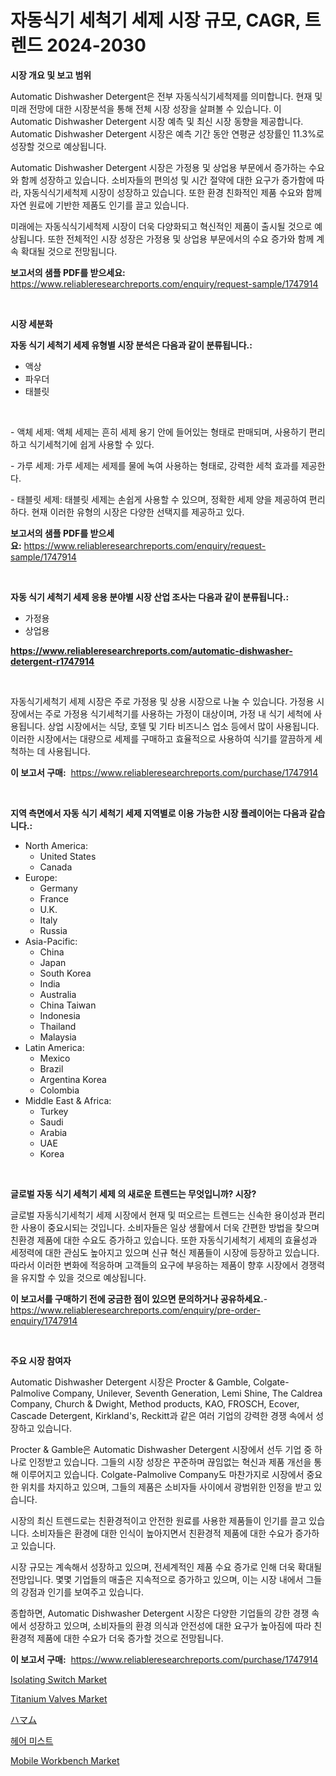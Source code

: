 <p><h1>자동식기 세척기 세제 시장 규모, CAGR, 트렌드 2024-2030</h1></p><p><strong>시장 개요 및 보고 범위</strong></p>
<p><p>Automatic Dishwasher Detergent은 전부 자동식식기세척제를 의미합니다. 현재 및 미래 전망에 대한 시장분석을 통해 전체 시장 성장을 살펴볼 수 있습니다. 이 Automatic Dishwasher Detergent 시장 예측 및 최신 시장 동향을 제공합니다. Automatic Dishwasher Detergent 시장은 예측 기간 동안 연평균 성장률인 11.3%로 성장할 것으로 예상됩니다.</p><p>Automatic Dishwasher Detergent 시장은 가정용 및 상업용 부문에서 증가하는 수요와 함께 성장하고 있습니다. 소비자들의 편의성 및 시간 절약에 대한 요구가 증가함에 따라, 자동식식기세척제 시장이 성장하고 있습니다. 또한 환경 친화적인 제품 수요와 함께 자연 원료에 기반한 제품도 인기를 끌고 있습니다.</p><p>미래에는 자동식식기세척제 시장이 더욱 다양화되고 혁신적인 제품이 출시될 것으로 예상됩니다. 또한 전체적인 시장 성장은 가정용 및 상업용 부문에서의 수요 증가와 함께 계속 확대될 것으로 전망됩니다.</p></p>
<p><strong>보고서의 샘플 PDF를 받으세요:</strong> <a href="https://www.reliableresearchreports.com/enquiry/request-sample/1747914">https://www.reliableresearchreports.com/enquiry/request-sample/1747914</a></p>
<p>&nbsp;</p>
<p><strong>시장 세분화</strong></p>
<p><strong>자동 식기 세척기 세제 유형별 시장 분석은 다음과 같이 분류됩니다.:</strong></p>
<p><ul><li>액상</li><li>파우더</li><li>태블릿</li></ul></p>
<p>&nbsp;</p>
<p><p>- 액체 세제: 액체 세제는 흔히 세제 용기 안에 들어있는 형태로 판매되며, 사용하기 편리하고 식기세척기에 쉽게 사용할 수 있다.</p><p>- 가루 세제: 가루 세제는 세제를 물에 녹여 사용하는 형태로, 강력한 세척 효과를 제공한다.</p><p>- 태블릿 세제: 태블릿 세제는 손쉽게 사용할 수 있으며, 정확한 세제 양을 제공하여 편리하다. 현재 이러한 유형의 시장은 다양한 선택지를 제공하고 있다.</p></p>
<p><strong>보고서의 샘플 PDF를 받으세요:</strong>&nbsp;<a href="https://www.reliableresearchreports.com/enquiry/request-sample/1747914">https://www.reliableresearchreports.com/enquiry/request-sample/1747914</a></p>
<p>&nbsp;</p>
<p><strong> 자동 식기 세척기 세제 응용 분야별 시장 산업 조사는 다음과 같이 분류됩니다.:</strong></p>
<p><ul><li>가정용</li><li>상업용</li></ul></p>
<p><strong><a href="https://www.reliableresearchreports.com/automatic-dishwasher-detergent-r1747914">https://www.reliableresearchreports.com/automatic-dishwasher-detergent-r1747914</a></strong></p>
<p>&nbsp;</p>
<p><p>자동식기세척기 세제 시장은 주로 가정용 및 상용 시장으로 나눌 수 있습니다. 가정용 시장에서는 주로 가정용 식기세척기를 사용하는 가정이 대상이며, 가정 내 식기 세척에 사용됩니다. 상업 시장에서는 식당, 호텔 및 기타 비즈니스 업소 등에서 많이 사용됩니다. 이러한 시장에서는 대량으로 세제를 구매하고 효율적으로 사용하여 식기를 깔끔하게 세척하는 데 사용됩니다.</p></p>
<p><strong>이 보고서 구매:</strong>&nbsp; <a href="https://www.reliableresearchreports.com/purchase/1747914">https://www.reliableresearchreports.com/purchase/1747914</a></p>
<p>&nbsp;</p>
<p><strong>지역 측면에서 자동 식기 세척기 세제 지역별로 이용 가능한 시장 플레이어는 다음과 같습니다.:</strong></p>
<p><ul>
    <li>
        North America:
        <ul>
            <li>United States</li>
            <li>Canada</li>
        </ul>
    </li>
    <li>
        Europe:
        <ul>
            <li>Germany</li>
            <li>France</li>
            <li>U.K.</li>
            <li>Italy</li>
            <li>Russia</li>
        </ul>
    </li>
    <li>
        Asia-Pacific:
        <ul>
            <li>China</li>
            <li>Japan</li>
            <li>South Korea</li>
            <li>India</li>
            <li>Australia</li>
            <li>China Taiwan</li>
            <li>Indonesia</li>
            <li>Thailand</li>
            <li>Malaysia</li>
        </ul>
    </li>
    <li>
        Latin America:
        <ul>
            <li>Mexico</li>
            <li>Brazil</li>
            <li>Argentina Korea</li>
            <li>Colombia</li>
        </ul>
    </li>
    <li>
        Middle East & Africa:
        <ul>
            <li>Turkey</li>
            <li>Saudi</li>
            <li>Arabia</li>
            <li>UAE</li>
            <li>Korea</li>
        </ul>
    </li>
    </ul></p>
<p>&nbsp;</p>
<p><strong>글로벌 자동 식기 세척기 세제 의 새로운 트렌드는 무엇입니까? 시장?</strong></p>
<p><p>글로벌 자동식기세척기 세제 시장에서 현재 및 떠오르는 트렌드는 신속한 용이성과 편리한 사용이 중요시되는 것입니다. 소비자들은 일상 생활에서 더욱 간편한 방법을 찾으며 친환경 제품에 대한 수요도 증가하고 있습니다. 또한 자동식기세척기 세제의 효율성과 세정력에 대한 관심도 높아지고 있으며 신규 혁신 제품들이 시장에 등장하고 있습니다. 따라서 이러한 변화에 적응하며 고객들의 요구에 부응하는 제품이 향후 시장에서 경쟁력을 유지할 수 있을 것으로 예상됩니다.</p></p>
<p><strong>이 보고서를 구매하기 전에 궁금한 점이 있으면 문의하거나 공유하세요.</strong>- <a href="https://www.reliableresearchreports.com/enquiry/pre-order-enquiry/1747914">https://www.reliableresearchreports.com/enquiry/pre-order-enquiry/1747914</a></p>
<p>&nbsp;</p>
<p><strong>주요 시장 참여자</strong></p>
<p><p>Automatic Dishwasher Detergent 시장은 Procter & Gamble, Colgate-Palmolive Company, Unilever, Seventh Generation, Lemi Shine, The Caldrea Company, Church & Dwight, Method products, KAO, FROSCH, Ecover, Cascade Detergent, Kirkland's, Reckitt과 같은 여러 기업의 강력한 경쟁 속에서 성장하고 있습니다.</p><p>Procter & Gamble은 Automatic Dishwasher Detergent 시장에서 선두 기업 중 하나로 인정받고 있습니다. 그들의 시장 성장은 꾸준하며 끊임없는 혁신과 제품 개선을 통해 이루어지고 있습니다. Colgate-Palmolive Company도 마찬가지로 시장에서 중요한 위치를 차지하고 있으며, 그들의 제품은 소비자들 사이에서 광범위한 인정을 받고 있습니다.</p><p>시장의 최신 트렌드로는 친환경적이고 안전한 원료를 사용한 제품들이 인기를 끌고 있습니다. 소비자들은 환경에 대한 인식이 높아지면서 친환경적 제품에 대한 수요가 증가하고 있습니다.</p><p>시장 규모는 계속해서 성장하고 있으며, 전세계적인 제품 수요 증가로 인해 더욱 확대될 전망입니다. 몇몇 기업들의 매출은 지속적으로 증가하고 있으며, 이는 시장 내에서 그들의 강점과 인기를 보여주고 있습니다.</p><p>종합하면, Automatic Dishwasher Detergent 시장은 다양한 기업들의 강한 경쟁 속에서 성장하고 있으며, 소비자들의 환경 의식과 안전성에 대한 요구가 높아짐에 따라 친환경적 제품에 대한 수요가 더욱 증가할 것으로 전망됩니다.</p></p>
<p><strong>이 보고서 구매:</strong>&nbsp;&nbsp;<a href="https://www.reliableresearchreports.com/purchase/1747914">https://www.reliableresearchreports.com/purchase/1747914</a></p>
<p><p><a href="https://sudsy-motorcycle-bbc.notion.site/Isolating-Switch-Market-Size-Market-Outlook-and-Market-Forecast-2024-to-2031-f0b3537a72234e939940d439d73ab56d">Isolating Switch Market</a></p><p><a href="https://view.publitas.com/reportprime-1/titanium-valves-market-insight-market-trends-growth-forecasted-from-2024-to-2031/">Titanium Valves Market</a></p><p><a href="https://medium.com/@johneahan44556754/%E3%83%8F%E3%83%B3%E3%83%9E%E3%83%A0%E5%B8%82%E5%A0%B4%E3%81%AE%E8%A6%8F%E6%A8%A1%E3%81%A8%E5%B8%82%E5%A0%B4%E5%8B%95%E5%90%91-%E5%AE%8C%E5%85%A8%E3%81%AA%E6%A5%AD%E7%95%8C%E6%A6%82%E8%A6%81-2024%E5%B9%B4%E3%81%8B%E3%82%892031%E5%B9%B4-1be5730fea68">ハマム</a></p><p><a href="https://medium.com/@thadnader1941/%ED%97%A4%EC%96%B4-%EB%AF%B8%EC%8A%A4%ED%8A%B8-%EC%8B%9C%EC%9E%A5-%EB%B6%84%EC%84%9D-%EC%97%B0%ED%8F%89%EA%B7%A0-%EC%84%B1%EC%9E%A5%EB%A5%A0-%EC%8B%9C%EC%9E%A5-%EB%B6%84%ED%95%A0-%EB%B0%8F-%EA%B8%80%EB%A1%9C%EB%B2%8C-%EC%82%B0%EC%97%85-%EA%B0%9C%EC%9A%94-9fad74801a2b">헤어 미스트</a></p><p><a href="https://github.com/edytherolanlouisejk1miz0wig/Market-Research-Report-List-2/blob/main/mobile-workbench-market.md">Mobile Workbench Market</a></p></p>